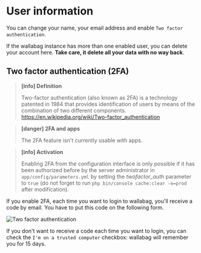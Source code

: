 # User information

You can change your name, your email address and enable `Two factor authentication`.

If the wallabag instance has more than one enabled user, you can delete your account here. **Take care, it delete all your data with no way back**.

## Two factor authentication (2FA)

> **[info] Definition**
>
> Two-factor authentication (also known as 2FA) is a technology patented in 1984 that provides identification of users by means of the combination of two different components.
> https://en.wikipedia.org/wiki/Two-factor_authentication

<!-- -->

> **[danger] 2FA and apps**
>
> The 2FA feature isn't currently usable with apps.

<!-- -->

> **[info] Activation**
>
> Enabling 2FA from the configuration interface is only possible if it has been authorized before by the server administrator in `app/config/parameters.yml` by setting the *twofactor_auth* parameter to `true` (do not forget to run `php bin/console cache:clear -e=prod` after modification).

If you enable 2FA, each time you want to login to wallabag, you'll
receive a code by email. You have to put this code on the following
form.

![Two factor authentication](../../../img/user/2FA_form.png)

If you don't want to receive a code each time you want to login, you can
check the `I'm on a trusted computer` checkbox: wallabag will remember
you for 15 days.
